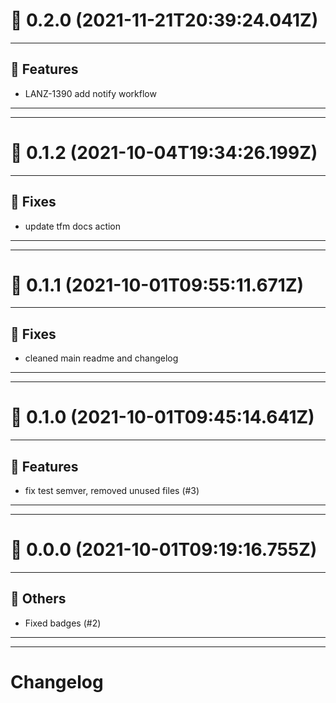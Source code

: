 # :confetti_ball: 0.2.0 (2021-11-21T20:39:24.041Z)
- - -
## :hammer: Features
* LANZ-1390 add notify workflow
- - -
- - -
# :confetti_ball: 0.1.2 (2021-10-04T19:34:26.199Z)
- - -
## :bug: Fixes
* update tfm docs action
- - -
- - -
# :confetti_ball: 0.1.1 (2021-10-01T09:55:11.671Z)
- - -
## :bug: Fixes
* cleaned main readme and changelog
- - -
- - -
# :confetti_ball: 0.1.0 (2021-10-01T09:45:14.641Z)
- - -
## :hammer: Features
* fix test semver, removed unused files (#3)
- - -
- - -
# :confetti_ball: 0.0.0 (2021-10-01T09:19:16.755Z)
- - -
## :newspaper: Others
* Fixed badges (#2)
- - -
- - -
# Changelog
